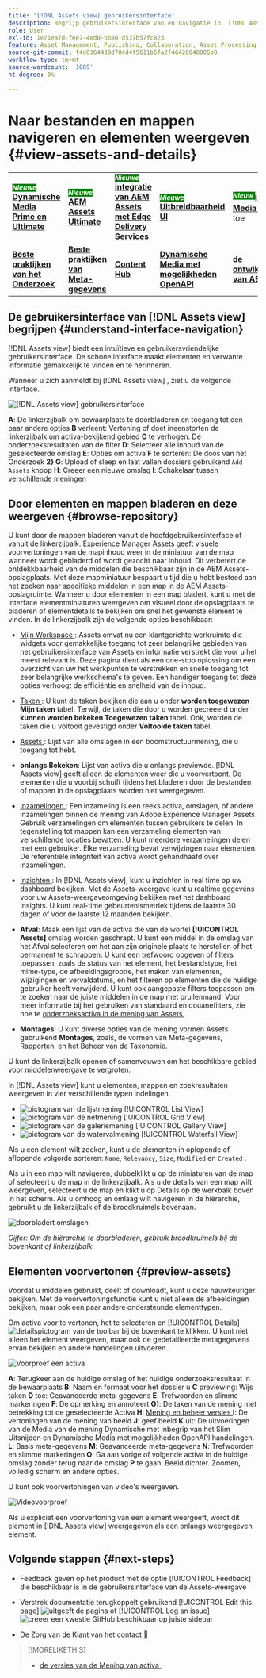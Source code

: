 ```yaml
---
title: '[!DNL Assets view] gebruikersinterface'
description: Begrijp gebruikersinterface van en navigatie in  [!DNL Assets view].
role: User
exl-id: 1e71ea7d-fee7-4ed0-bb80-d537b57fc823
feature: Asset Management, Publishing, Collaboration, Asset Processing
source-git-commit: f4d0364439d704d4f5611b5fa2f46428048005b0
workflow-type: tm+mt
source-wordcount: '1009'
ht-degree: 0%

---
```


# Naar bestanden en mappen navigeren en elementen weergeven {#view-assets-and-details}

<table>
    <tr>
        <td>
            <sup style= "background-color:#008000; color:#FFFFFF; font-weight:bold"><i> Nieuwe </i></sup> <a href="/help/assets/dynamic-media/dm-prime-ultimate.md"><b> Dynamische Media Prime en Ultimate </b></a>
        </td>
        <td>
            <sup style= "background-color:#008000; color:#FFFFFF; font-weight:bold"><i> Nieuwe </i></sup> <a href="/help/assets/assets-ultimate-overview.md"><b> AEM Assets Ultimate </b></a>
        </td>
        <td>
            <sup style= "background-color:#008000; color:#FFFFFF; font-weight:bold"><i> Nieuwe </i></sup> <a href="/help/assets/integrate-aem-assets-edge-delivery-services.md"><b> integratie van AEM Assets met Edge Delivery Services </b></a>
        </td>
        <td>
            <sup style= "background-color:#008000; color:#FFFFFF; font-weight:bold"><i> Nieuwe </i></sup> <a href="/help/assets/aem-assets-view-ui-extensibility.md"><b> Uitbreidbaarheid UI </b></a>
        </td>
          <td>
            <sup style= "background-color:#008000; color:#FFFFFF; font-weight:bold"><i> Nieuw </i></sup> <a href="/help/assets/dynamic-media/enable-dynamic-media-prime-and-ultimate.md"><b> laat Dynamische Media Prime en Ultimate </b></a> toe
        </td>
    </tr>
    <tr>
        <td>
            <a href="/help/assets/search-best-practices.md"><b> Beste praktijken van het Onderzoek </b></a>
        </td>
        <td>
            <a href="/help/assets/metadata-best-practices.md"><b> Beste praktijken van Meta-gegevens </b></a>
        </td>
        <td>
            <a href="/help/assets/product-overview.md"><b> Content Hub </b></a>
        </td>
        <td>
            <a href="/help/assets/dynamic-media-open-apis-overview.md"><b> Dynamische Media met mogelijkheden OpenAPI </b></a>
        </td>
        <td>
            <a href="https://developer.adobe.com/experience-cloud/experience-manager-apis/"><b> de ontwikkelaarsdocumentatie van AEM Assets </b></a>
        </td>
    </tr>
</table>

<!-- TBD: Give screenshots of all views with many assets. Zoom out to showcase how the thumbnails/tiles flow on the UI in different views. -->

<!-- TBD: The options in left sidebar may change. Shared with me and Shared by me are missing for now. Update this section as UI is updated. -->

## De gebruikersinterface van [!DNL Assets view] begrijpen {#understand-interface-navigation}

[!DNL Assets view] biedt een intuïtieve en gebruikersvriendelijke gebruikersinterface. De schone interface maakt elementen en verwante informatie gemakkelijk te vinden en te herinneren.

Wanneer u zich aanmeldt bij [!DNL Assets view] , ziet u de volgende interface.

![[!DNL Assets view] gebruikersinterface ](assets/assets-view-interface.png)

**A**: De linkerzijbalk om bewaarplaats te doorbladeren en toegang tot een paar andere opties **B** verleent: Vertoning of doet ineenstorten de linkerzijbalk om activa-bekijkend gebied **C** te verhogen: De onderzoeksresultaten van de filter **D**: Selecteer alle inhoud van de geselecteerde omslag **E**: Opties om activa **F** te sorteren: De doos van het Onderzoek **2&rbrace; G**: Upload of sleep en laat vallen dossiers gebruikend `Add Assets` knoop **H**: Creeer een nieuwe omslag **I**: Schakelaar tussen verschillende meningen

<!-- TBD: Need an embedded video here with narration. It has to be hosted on MPC to be embeddable. -->

## Door elementen en mappen bladeren en deze weergeven {#browse-repository}

U kunt door de mappen bladeren vanuit de hoofdgebruikersinterface of vanuit de linkerzijbalk. Experience Manager Assets geeft visuele voorvertoningen van de mapinhoud weer in de miniatuur van de map wanneer wordt gebladerd of wordt gezocht naar inhoud. Dit verbetert de ontdekkbaarheid van de middelen die beschikbaar zijn in de AEM Assets-opslagplaats. Met deze mapminiatuur bespaart u tijd die u hebt besteed aan het zoeken naar specifieke middelen in een map in de AEM Assets-opslagruimte.
Wanneer u door elementen in een map bladert, kunt u met de interface elementminiaturen weergeven om visueel door de opslagplaats te bladeren of elementdetails te bekijken om snel het gewenste element te vinden. In de linkerzijbalk zijn de volgende opties beschikbaar:

* [ Mijn Workspace ](/help/assets/my-workspace-assets-view.md): Assets omvat nu een klantgerichte werkruimte die widgets voor gemakkelijke toegang tot zeer belangrijke gebieden van het gebruikersinterface van Assets en informatie verstrekt die voor u het meest relevant is. Deze pagina dient als een one-stop oplossing om een overzicht van uw het werkpunten te verstrekken en snelle toegang tot zeer belangrijke werkschema&#39;s te geven. Een handiger toegang tot deze opties verhoogt de efficiëntie en snelheid van de inhoud.
* [ Taken ](/help/assets/my-workspace-assets-view.md): U kunt de taken bekijken die aan u onder **worden toegewezen Mijn taken** tabel. Terwijl, de taken die door u worden gecreeerd onder **kunnen worden bekeken Toegewezen taken** tabel. Ook, worden de taken die u voltooit gevestigd onder **Voltooide taken** tabel.
* [ Assets ](/help/assets/manage-organize-assets-view.md): Lijst van alle omslagen in een boomstructuurmening, die u toegang tot hebt.
* **onlangs Bekeken**: Lijst van activa die u onlangs previewde. [!DNL Assets view] geeft alleen de elementen weer die u voorvertoont. De elementen die u voorbij schuift tijdens het bladeren door de bestanden of mappen in de opslagplaats worden niet weergegeven.
* [ Inzamelingen ](/help/assets/manage-collections-assets-view.md): Een inzameling is een reeks activa, omslagen, of andere inzamelingen binnen de mening van Adobe Experience Manager Assets. Gebruik verzamelingen om elementen tussen gebruikers te delen. In tegenstelling tot mappen kan een verzameling elementen van verschillende locaties bevatten. U kunt meerdere verzamelingen delen met een gebruiker. Elke verzameling bevat verwijzingen naar elementen. De referentiële integriteit van activa wordt gehandhaafd over inzamelingen.

* [ Inzichten ](/help/assets/manage-reports-assets-view.md#view-live-statistics): In [!DNL Assets view], kunt u inzichten in real time op uw dashboard bekijken. Met de Assets-weergave kunt u realtime gegevens voor uw Assets-weergaveomgeving bekijken met het dashboard Insights. U kunt real-time gebeurtenismetriek tijdens de laatste 30 dagen of voor de laatste 12 maanden bekijken.
* **Afval**: Maak een lijst van de activa die van de wortel **[!UICONTROL Assets]** omslag worden geschrapt. U kunt een middel in de omslag van het Afval selecteren om het aan zijn originele plaats te herstellen of het permanent te schrappen. U kunt een trefwoord opgeven of filters toepassen, zoals de status van het element, het bestandstype, het mime-type, de afbeeldingsgrootte, het maken van elementen, wijzigingen en vervaldatums, en het filteren op elementen die de huidige gebruiker heeft verwijderd. U kunt ook aangepaste filters toepassen om te zoeken naar de juiste middelen in de map met prullenmand. Voor meer informatie bij het gebruiken van standaard en douanefilters, zie hoe te [ onderzoeksactiva in de mening van Assets ](/help/assets/search-assets-view.md).
* **Montages**: U kunt diverse opties van de mening vormen Assets gebruikend **Montages**, zoals, de vormen van Meta-gegevens, Rapporten, en het Beheer van de Taxonomie.

<!-- TBD: Not sure if we want to publish these right now. CC Libs are beta as per Greg.
* **Libraries**: Access to [!DNL Adobe Creative Cloud Team] (CCT) Libraries view. This view is visible only if the user is entitled to CCT Libraries.
-->

<!-- TBD: My Work Space shows task inbox and it is not visible on AEM Cloud Demos as of now. It is the source of truth server hence not documenting My Work Space option for now.
-->

U kunt de linkerzijbalk openen of samenvouwen om het beschikbare gebied voor middelenweergave te vergroten.

In [!DNL Assets view] kunt u elementen, mappen en zoekresultaten weergeven in vier verschillende typen indelingen.

* ![ pictogram van de lijstmening ](assets/do-not-localize/list-view.png) [!UICONTROL List View]
* ![ pictogram van de netmening ](assets/do-not-localize/grid-view.png) [!UICONTROL Grid View]
* ![ pictogram van de galeriemening ](assets/do-not-localize/gallery-view.png) [!UICONTROL Gallery View]
* ![ pictogram van de watervalmening ](assets/do-not-localize/waterfall-view.png) [!UICONTROL Waterfall View]

Als u een element wilt zoeken, kunt u de elementen in oplopende of aflopende volgorde sorteren: `Name`, `Relevancy`, `Size`, `Modified` en `Created` .

Als u in een map wilt navigeren, dubbelklikt u op de miniaturen van de map of selecteert u de map in de linkerzijbalk. Als u de details van een map wilt weergeven, selecteert u de map en klikt u op Details op de werkbalk boven in het scherm. Als u omhoog en omlaag wilt navigeren in de hiërarchie, gebruikt u de linkerzijbalk of de broodkruimels bovenaan.

![ doorbladert omslagen ](assets/browsing-folders.png)

*Cijfer: Om de hiërarchie te doorbladeren, gebruik broodkruimels bij de bovenkant of linkerzijbalk.*

## Elementen voorvertonen {#preview-assets}

Voordat u middelen gebruikt, deelt of downloadt, kunt u deze nauwkeuriger bekijken. Met de voorvertoningsfunctie kunt u niet alleen de afbeeldingen bekijken, maar ook een paar andere ondersteunde elementtypen.

Om activa voor te vertonen, het te selecteren en [!UICONTROL Details] ![ detailspictogram ](assets/do-not-localize/edit-in-icon.png) van de toolbar bij de bovenkant te klikken. U kunt niet alleen het element weergeven, maar ook de gedetailleerde metagegevens ervan bekijken en andere handelingen uitvoeren.

![ Voorproef een activa ](/help/assets/assets/navigate-file-folder-dm.png)

**A**: Terugkeer aan de huidige omslag of het huidige onderzoeksresultaat in de bewaarplaats **B**: Naam en formaat voor het dossier u **C** previewing: Wijs taken **D** toe: Geavanceerde meta-gegevens **E**: Trefwoorden en slimme markeringen **F**: De opmerking en annoteert **G**&rbrace;: De taken van de mening met betrekking tot de geselecteerde Activa **H**: [ Mening en beheer versies ](/help/assets/manage-organize-assets-view.md#versions-of-assets) **I**: De vertoningen van de mening van beeld **J**: geef beeld **K** uit: De uitvoeringen van de Media van de mening Dynamische met inbegrip van het Slim Uitsnijden en Dynamische Media met mogelijkheden OpenAPI handelingen. **L**: Basis meta-gegevens **M**: Geavanceerde meta-gegevens **N**: Trefwoorden en slimme markeringen **O**: Ga aan vorige of volgende activa in de huidige omslag zonder terug naar de omslag **P** te gaan: Beeld dichter. Zoomen, volledig scherm en andere opties.

U kunt ook voorvertoningen van video&#39;s weergeven.

![ Videovoorproef ](assets/preview-video.png)

Als u expliciet een voorvertoning van een element weergeeft, wordt dit element in [!DNL Assets view] weergegeven als een onlangs weergegeven element.

<!-- TBD: Describe the options.

Explicitly previewed assets are displayed as recently viewed assets. Give screenshot of this.
Other use cases after previewing.
-->

## Volgende stappen {#next-steps}

* Feedback geven op het product met de optie [!UICONTROL Feedback] die beschikbaar is in de gebruikersinterface van de Assets-weergave

* Verstrek documentatie terugkoppelt gebruikend [!UICONTROL Edit this page] ![ uitgeeft de pagina ](assets/do-not-localize/edit-page.png) of [!UICONTROL Log an issue] ![ creeer een kwestie GitHub ](assets/do-not-localize/github-issue.png) beschikbaar op juiste sidebar

* De Zorg van de Klant van het contact [&#128279;](https://experienceleague.adobe.com/nl?support-solution=General#support)

>[!MORELIKETHIS]
>
>* [ de versies van de Mening van activa ](/help/assets/manage-organize-assets-view.md#view-versions).

